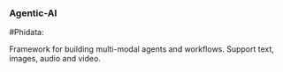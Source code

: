### Agentic-AI

#Phidata:

Framework for building multi-modal agents and workflows. Support text, images, audio and video.



